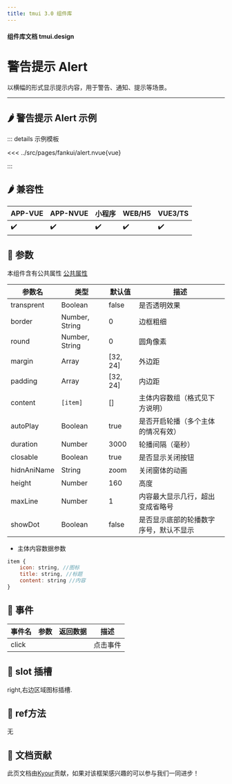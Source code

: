 ```yaml
---
title: tmui 3.0 组件库
---
```


<script setup>
import webview from '../components/mobileWebview.vue'
</script>

#### 组件库文档 tmui.design

# 警告提示 Alert
以横幅的形式显示提示内容，用于警告、通知、提示等场景。

---

## :hot_pepper: 警告提示 Alert 示例

<webview url="https://tmui.design/h5/#/pages/fankui/alert"></webview>

::: details 示例模板

<<< ../src/pages/fankui/alert.nvue{vue}

:::

## :hot_pepper: 兼容性

| APP-VUE            | APP-NVUE           | 小程序                | WEB/H5             | VUE3/TS            |
|--------------------|--------------------|--------------------|--------------------|--------------------|
| :heavy_check_mark: | :heavy_check_mark: | :heavy_check_mark: | :heavy_check_mark: | :heavy_check_mark: |

## :seedling: 参数
本组件含有公共属性 [公共属性](/doc/spec/组件公共样式.md)

| 参数名         | 类型             | 默认值      | 描述                |
|-------------|----------------|----------|-------------------|
| transprent  | Boolean        | false    | 是否透明效果            |
| border      | Number, String | 0        | 边框粗细              |
| round       | Number, String | 0        | 圆角像素              |
| margin      | Array          | [32, 24] | 外边距               |
| padding     | Array          | [32, 24] | 内边距               |
| content     | `[item]`         | []       | 主体内容数组（格式见下方说明）   |
| autoPlay    | Boolean        | true     | 是否开启轮播（多个主体的情况有效） |
| duration    | Number         | 3000     | 轮播间隔（毫秒）          |
| closable    | Boolean        | true     | 是否显示关闭按钮          |
| hidnAniName | String         | zoom     | 关闭窗体的动画           |
| height      | Number         | 160      | 高度                |
| maxLine     | Number         | 1        | 内容最大显示几行，超出变成省略号  |
| showDot<Badge type="danger" text="v3.0.63+" vertical="middle" />     | Boolean        | false        | 是否显示底部的轮播数字序号，默认不显示  |

- 主体内容数据参数
```javascript
item {
    icon: string, //图标
    title: string, //标题
    content: string //内容
}
```

## :rose: 事件
| 事件名   | 参数  | 返回数据 | 描述   |
|-------|-----|------|------|
| click |     |      | 点击事件 |

## :green_salad: slot 插槽

right,右边区域图标插槽.

## :green_salad: ref方法
无

## :couplekiss: 文档贡献
此页文档由[Kyour](https://github.com/kyour-cn)贡献，如果对该框架感兴趣的可以参与我们一同进步！
